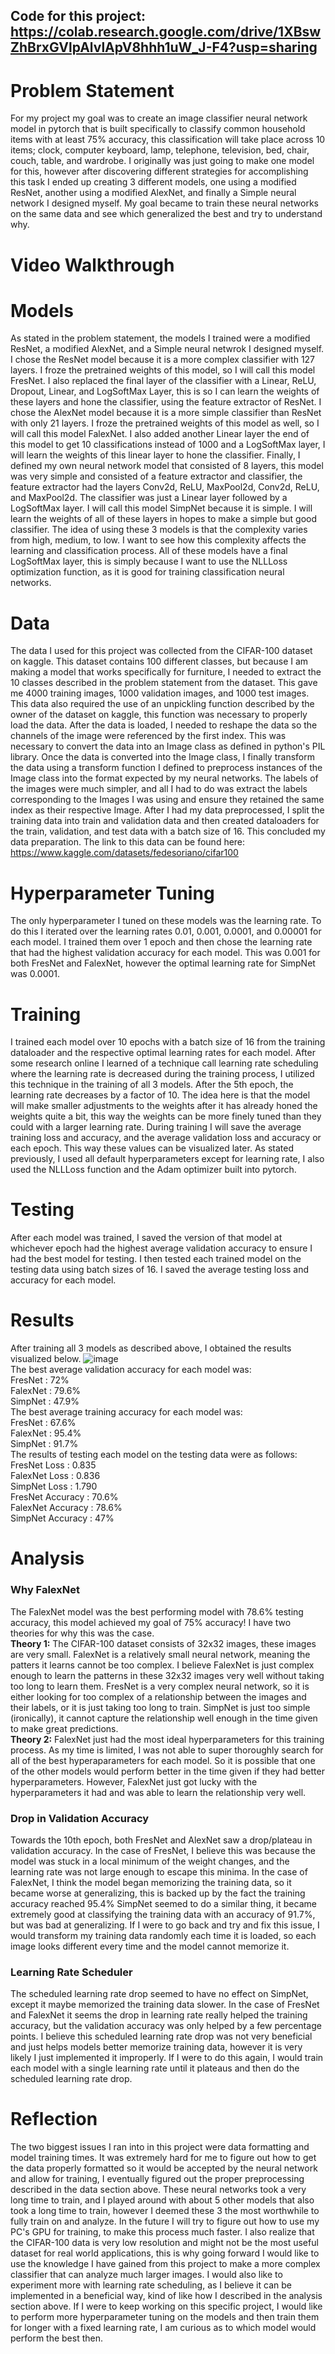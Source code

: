 ## Code for this project: https://colab.research.google.com/drive/1XBswZhBrxGVlpAlvlApV8hhh1uW_J-F4?usp=sharing
# Problem Statement
For my project my goal was to create an image classifier neural network model in pytorch that is built specifically to classify common household items with at least 75% accuracy, this classification will take place across 10 items; clock, computer keyboard, lamp, telephone, television, bed, chair, couch, table, and wardrobe. I originally was just going to make one model for this, however after discovering different strategies for accomplishing this task I ended up creating 3 different models, one using a modified ResNet, another using a modified AlexNet, and finally a Simple neural network I designed myself. My goal became to train these neural networks on the same data and see which generalized the best and try to understand why.
# Video Walkthrough
# Models
As stated in the problem statement, the models I trained were a modified ResNet, a modified AlexNet, and a Simple neural netwrok I designed myself. I chose the ResNet model because it is a more complex classifier with 127 layers. I froze the pretrained weights of this model, so I will call this model FresNet. I also replaced the final layer of the classifier with a Linear, ReLU, Dropout, Linear, and LogSoftMax Layer, this is so I can learn the weights of these layers and hone the classifier, using the feature extractor of ResNet. I chose the AlexNet model because it is a more simple classifier than ResNet with only 21 layers. I froze the pretrained weights of this model as well, so I will call this model FalexNet. I also added another Linear layer the end of this model to get 10 classifications instead of 1000 and a LogSoftMax layer, I will learn the weights of this linear layer to hone the classifier. Finally, I defined my own neural network model that consisted of 8 layers, this model was very simple and consisted of a feature extractor and classifier, the feature extractor had the layers Conv2d, ReLU, MaxPool2d, Conv2d, ReLU, and MaxPool2d. The classifier was just a Linear layer followed by a LogSoftMax layer. I will call this model SimpNet because it is simple. I will learn the weights of all of these layers in hopes to make a simple but good classifier. The idea of using these 3 models is that the complexity varies from high, medium, to low. I want to see how this complexity affects the learning and classification process. All of these models have a final LogSoftMax layer, this is simply because I want to use the NLLLoss optimization function, as it is good for training classification neural networks.
# Data
The data I used for this project was collected from the CIFAR-100 dataset on kaggle. This dataset contains 100 different classes, but because I am making a model that works specifically for furniture, I needed to extract the 10 classes described in the problem statement from the dataset. This gave me 4000 training images, 1000 validation images, and 1000 test images. This data also required the use of an unpickling function described by the owner of the dataset on kaggle, this function was necessary to properly load the data. After the data is loaded, I needed to reshape the data so the channels of the image were referenced by the first index. This was necessary to convert the data into an Image class as defined in python's PIL library. Once the data is converted into the Image class, I finally transform the data using a transform function I defined to preprocess instances of the Image class into the format expected by my neural networks. The labels of the images were much simpler, and all I had to do was extract the labels corresponding to the Images I was using and ensure they retained the same index as their respective Image. After I had my data preprocessed, I split the training data into train and validation data and then created dataloaders for the train, validation, and test data with a batch size of 16. This concluded my data preparation. The link to this data can be found here: https://www.kaggle.com/datasets/fedesoriano/cifar100
# Hyperparameter Tuning
The only hyperparameter I tuned on these models was the learning rate. To do this I iterated over the learning rates 0.01, 0.001, 0.0001, and 0.00001 for each model. I trained them over 1 epoch and then chose the learning rate that had the highest validation accuracy for each model. This was 0.001 for both FresNet and FalexNet, however the optimal learning rate for SimpNet was 0.0001.
# Training
I trained each model over 10 epochs with a batch size of 16 from the training dataloader and the respective optimal learning rates for each model. After some research online I learned of a technique call learning rate scheduling where the learning rate is decreased during the training process, I utilized this technique in the training of all 3 models. After the 5th epoch, the learning rate decreases by a factor of 10. The idea here is that the model will make smaller adjustments to the weights after it has already honed the weights quite a bit, this way the weights can be more finely tuned than they could with a larger learning rate. During training I will save the average training loss and accuracy, and the average validation loss and accuracy or each epoch. This way these values can be visualized later. As stated previously, I used all default hyperparameters except for learning rate, I also used the NLLLoss function and the Adam optimizer built into pytorch.
# Testing
After each model was trained, I saved the version of that model at whichever epoch had the highest average validation accuracy to ensure I had the best model for testing. I then tested each trained model on the testing data using batch sizes of 16. I saved the average testing loss and accuracy for each model.
# Results
After training all 3 models as described above, I obtained the results visualized below.
![image](https://github.com/jd7jez/cse455finalproj/assets/45610092/94aaf520-5589-471a-ac65-731964bf22f4)  
The best average validation accuracy for each model was:  
FresNet : 72%  
FalexNet : 79.6%  
SimpNet : 47.9%  
The best average training accuracy for each model was:  
FresNet : 67.6%  
FalexNet : 95.4%  
SimpNet : 91.7%  
The results of testing each model on the testing data were as follows:  
FresNet Loss : 0.835  
FalexNet Loss : 0.836  
SimpNet Loss : 1.790  
FresNet Accuracy : 70.6%  
FalexNet Accuracy : 78.6%  
SimpNet Accuracy : 47%  
# Analysis
### Why FalexNet
The FalexNet model was the best performing model with 78.6% testing accuracy, this model achieved my goal of 75% accuracy! I have two theories for why this was the case.  
**Theory 1:** The CIFAR-100 dataset consists of 32x32 images, these images are very small. FalexNet is a relatively small neural network, meaning the patters it learns cannot be too complex. I believe FalexNet is just complex enough to learn the patterns in these 32x32 images very well without taking too long to learn them. FresNet is a very complex neural network, so it is either looking for too complex of a relationship between the images and their labels, or it is just taking too long to train. SimpNet is just too simple (ironically), it cannot capture the relationship well enough in the time given to make great predictions.  
**Theory 2:** FalexNet just had the most ideal hyperparameters for this training process. As my time is limited, I was not able to super thoroughly search for all of the best hyperaparameters for each model. So it is possible that one of the other models would perform better in the time given if they had better hyperparameters. However, FalexNet just got lucky with the hyperparameters it had and was able to learn the relationship very well.  
### Drop in Validation Accuracy
Towards the 10th epoch, both FresNet and AlexNet saw a drop/plateau in validation accuracy. In the case of FresNet, I believe this was because the model was stuck in a local minimum of the weight changes, and the learning rate was not large enough to escape this minima. In the case of FalexNet, I think the model began memorizing the training data, so it became worse at generalizing, this is backed up by the fact the training accuracy reached 95.4% SimpNet seemed to do a similar thing, it became extremely good at classifying the training data with an accuracy of 91.7%, but was bad at generalizing. If I were to go back and try and fix this issue, I would transform my training data randomly each time it is loaded, so each image looks different every time and the model cannot memorize it.  
### Learning Rate Scheduler
The scheduled learning rate drop seemed to have no effect on SimpNet, except it maybe memorized the training data slower. In the case of FresNet and FalexNet it seems the drop in learning rate really helped the training accuracy, but the validation accuracy was only helped by a few percentage points. I believe this scheduled learning rate drop was not very beneficial and just helps models better memorize training data, however it is very likely I just implemented it improperly. If I were to do this again, I would train each model with a single learning rate until it plateaus and then do the scheduled learning rate drop.
# Reflection
The two biggest issues I ran into in this project were data formatting and model training times. It was extremely hard for me to figure out how to get the data properly formatted so it would be accepted by the neural network and allow for training, I eventually figured out the proper preprocessing described in the data section above. These neural networks took a very long time to train, and I played around with about 5 other models that also took a long time to train, however I deemed these 3 the most worthwhile to fully train on and analyze. In the future I will try to figure out how to use my PC's GPU for training, to make this process much faster. I also realize that the CIFAR-100 data is very low resolution and might not be the most useful dataset for real world applications, this is why going forward I would like to use the knowledge I have gained from this project to make a more complex classifier that can analyze much larger images. I would also like to experiment more with learning rate scheduling, as I believe it can be implemented in a beneficial way, kind of like how I described in the analysis section above. If I were to keep working on this specific project, I would like to perform more hyperparameter tuning on the models and then train them for longer with a fixed learning rate, I am curious as to which model would perform the best then.
